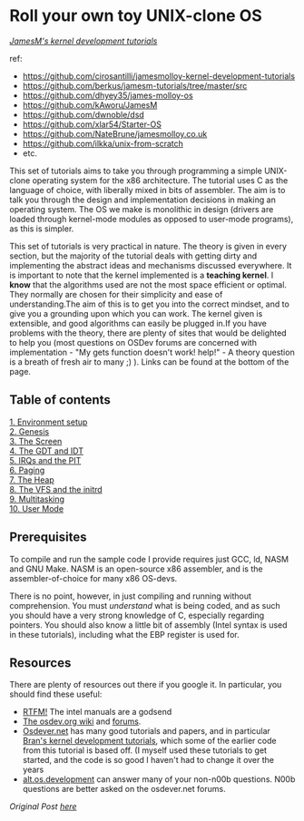 # Roll your own toy UNIX-clone OS

*[JamesM's kernel development tutorials](http://www.jamesmolloy.co.uk/tutorial_html/)*

ref: 
- https://github.com/cirosantilli/jamesmolloy-kernel-development-tutorials
- https://github.com/berkus/jamesm-tutorials/tree/master/src
- https://github.com/dhyey35/james-molloy-os
- https://github.com/kAworu/JamesM
- https://github.com/dwnoble/dsd
- https://github.com/xlar54/Starter-OS
- https://github.com/NateBrune/jamesmolloy.co.uk
- https://github.com/ilkka/unix-from-scratch
- etc.

This set of tutorials aims to take you through programming a simple UNIX-clone operating system for the x86 architecture. The tutorial uses C as the language of choice, with liberally mixed in bits of assembler. The aim is to talk you through the design and implementation decisions in making an operating system. The OS we make is monolithic in design (drivers are loaded through kernel-mode modules as opposed to user-mode programs), as this is simpler.

This set of tutorials is very practical in nature. The theory is given in every section, but the majority of the tutorial deals with getting dirty and implementing the abstract ideas and mechanisms discussed everywhere. It is important to note that the kernel implemented is a **teaching kernel**. I **know** that the algorithms used are not the most space efficient or optimal. They normally are chosen for their simplicity and ease of understanding.The aim of this is to get you into the correct mindset, and to give you a grounding upon which you can work. The kernel given is extensible, and good algorithms can easily be plugged in.If you have problems with the theory, there are plenty of sites that would be delighted to help you (most questions on OSDev forums are concerned with implementation - "My gets function doesn't work! help!" - A theory question is a breath of fresh air to many ;) ). Links can be found at the bottom of the page.

## Table of contents

[1\. Environment setup](jamesmolloy01.md)  
[2\. Genesis](jamesmolloy02.md)  
[3\. The Screen](jamesmolloy03.md)  
[4\. The GDT and IDT](jamesmolloy04.md)  
[5\. IRQs and the PIT](jamesmolloy05.md)  
[6\. Paging](jamesmolloy06.md)  
[7\. The Heap](jamesmolloy07.md)  
[8\. The VFS and the initrd](jamesmolloy08.md)  
[9\. Multitasking](jamesmolloy09.md)  
[10\. User Mode](jamesmolloy10.md)  


## Prerequisites

To compile and run the sample code I provide requires just GCC, ld, NASM and GNU Make. NASM is an open-source x86 assembler, and is the assembler-of-choice for many x86 OS-devs.

There is no point, however, in just compiling and running without comprehension. You must _understand_ what is being coded, and as such you should have a very strong knowledge of C, especially regarding pointers. You should also know a little bit of assembly (Intel syntax is used in these tutorials), including what the EBP register is used for.

## Resources

There are plenty of resources out there if you google it. In particular, you should find these useful:

*   [RTFM!](http://www.intel.com/products/processor/manuals/index.htm) The intel manuals are a godsend
*   [The osdev.org wiki](http://www.osdev.org/wiki) and [forums](http://www.osdev.org/forum).
*   [Osdever.net](http://www.osdever.net/) has many good tutorials and papers, and in particular [Bran's kernel development tutorials](http://www.osdever.net/bkerndev/index.php), which some of the earlier code from this tutorial is based off. (I myself used these tutorials to get started, and the code is so good I haven't had to change it over the years
*   [alt.os.development](http://groups.google.co.uk/group/alt.os.development/topics) can answer many of your non-n00b questions. N00b questions are better asked on the osdever.net forums.

*Original Post [here](https://web.archive.org/web/20160324232118/http://jamesmolloy.co.uk/tutorial_html/)*
